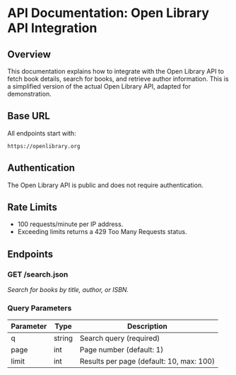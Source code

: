 # API Documentation: Open Library API Integration  

## Overview  

This documentation explains how to integrate with the Open Library API to fetch book details, search for books, and retrieve author information. This is a simplified version of the actual Open Library API, adapted for demonstration. 

## Base URL  

All endpoints start with:  

``
https://openlibrary.org  
``   
## Authentication
The Open Library API is public and does not require authentication.  
## Rate Limits  
- 100 requests/minute per IP address.
- Exceeding limits returns a 429 Too Many Requests status.
## Endpoints  
### GET /search.json  
*Search for books by title, author, or ISBN.*  
### Query Parameters  

| Parameter	                       | Type	                   | Description                                |
|----------------------------------|-------------------------|--------------------------------------------|
|     q                            |  string                 | 	Search query (required)                   |
| page                             | int                     | Page number (default: 1)                   |
| limit                            | int                     | Results per page (default: 10, max: 100)   |

